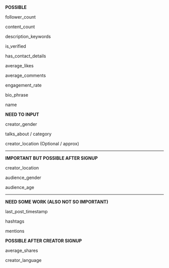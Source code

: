 **POSSIBLE**

follower_count

content_count

description_keywords

is_verified

has_contact_details

average_likes

average_comments

engagement_rate

bio_phrase

name


**NEED TO INPUT**

creator_gender

talks_about / category

creator_location (Optional / approx)


---



**IMPORTANT BUT POSSIBLE AFTER SIGNUP**

creator_location

audience_gender

audience_age


---



**NEED SOME WORK (ALSO NOT SO IMPORTANT)**

last_post_timestamp

hashtags

mentions


**POSSIBLE AFTER CREATOR SIGNUP**

average_shares

creator_language
